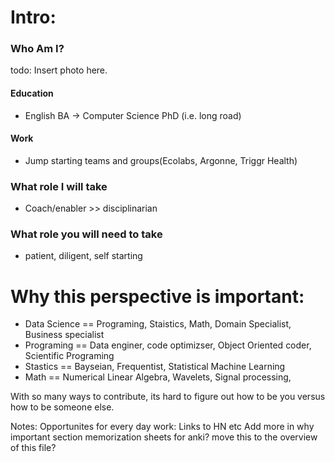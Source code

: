 # Intro:

### Who Am I?
todo: Insert photo here.
#### Education
  - English BA -> Computer Science PhD (i.e. long road)
#### Work
  - Jump starting teams and groups(Ecolabs, Argonne, Triggr Health)
### What role I will take
  - Coach/enabler >> disciplinarian

### What role you will need to take
  - patient, diligent, self starting

# Why this perspective is important:
- Data Science == Programing, Staistics, Math,  Domain Specialist, Business specialist
- Programing == Data enginer, code optimizser, Object Oriented coder, Scientific Programing
- Stastics == Bayseian, Frequentist, Statistical Machine Learning
- Math == Numerical Linear Algebra, Wavelets, Signal processing, 

With so many ways to contribute, its hard to figure out how to be you versus how to be someone else.  




Notes:
Opportunites for every day work:
Links to HN etc
Add more in why important section
memorization sheets for anki?
move this to the overview of this file?
